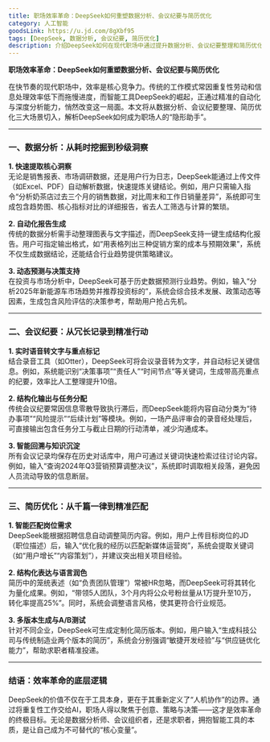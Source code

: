 ```yaml
---
title: 职场效率革命：DeepSeek如何重塑数据分析、会议纪要与简历优化
category: 人工智能
goodsLink: https://u.jd.com/8gXbf95
tags: [DeepSeek, 数据分析, 会议纪要, 简历优化]
description: 介绍DeepSeek如何在现代职场中通过提升数据分析、会议纪要整理和简历优化的效率，成为职场人的得力助手。DeepSeek能够快速提取核心洞察、自动化报告生成、动态预测支持，实现从耗时挖掘到秒级洞察的转变；在会议纪要方面，提供实时语音转文字、结构化输出与智能回溯功能；对于简历优化，它能智能匹配岗位需求、进行结构化表达与语言润色，并生成多版本简历以适应不同企业的需求。DeepSeek的应用重新定义了人机协作的边界，使得职场人士能够更加专注于创造性工作和决策制定。
---
```

**职场效率革命：DeepSeek如何重塑数据分析、会议纪要与简历优化**  

在快节奏的现代职场中，效率是核心竞争力。传统的工作模式常因重复性劳动和信息处理效率低下而拖慢进度，而智能工具DeepSeek的崛起，正通过精准的自动化与深度分析能力，悄然改变这一局面。本文将从数据分析、会议纪要整理、简历优化三大场景切入，解析DeepSeek如何成为职场人的“隐形助手”。  

---

### **一、数据分析：从耗时挖掘到秒级洞察**  

**1. 快速提取核心洞察**  
无论是销售报表、市场调研数据，还是用户行为日志，DeepSeek能通过上传文件（如Excel、PDF）自动解析数据，快速提炼关键结论。例如，用户只需输入指令“分析奶茶店过去三个月的销售数据，对比周末和工作日销量差异”，系统即可生成包含趋势图、核心指标对比的详细报告，省去人工筛选与计算的繁琐。  

**2. 自动化报告生成**  
传统的数据分析需手动整理图表与文字描述，而DeepSeek支持一键生成结构化报告。用户可指定输出格式，如“用表格列出三种促销方案的成本与预期效果”，系统不仅生成数据结论，还能结合行业趋势提供策略建议。  

**3. 动态预测与决策支持**  
在投资与市场分析中，DeepSeek可基于历史数据预测行业趋势。例如，输入“分析2025年新能源车市场趋势并推荐投资标的”，系统会综合技术发展、政策动态等因素，生成包含风险评估的决策参考，帮助用户抢占先机。  

---

### **二、会议纪要：从冗长记录到精准行动**  

**1. 实时语音转文字与重点标记**  
结合录音工具（如Otter），DeepSeek可将会议录音转为文字，并自动标记关键信息。例如，系统能识别“决策事项”“责任人”“时间节点”等关键词，生成带高亮重点的纪要，效率比人工整理提升10倍。  

**2. 结构化输出与任务分配**  
传统会议纪要常因信息零散导致执行滞后，而DeepSeek能将内容自动分类为“待办事项”“风险提示”“后续计划”等模块。例如，一场产品评审会的录音经处理后，可直接输出包含任务分工与截止日期的行动清单，减少沟通成本。  

**3. 智能回溯与知识沉淀**  
所有会议记录均保存在历史对话库中，用户可通过关键词快速检索过往讨论内容。例如，输入“查询2024年Q3营销预算调整决议”，系统即时调取相关段落，避免因人员流动导致的信息断层。  

---

### **三、简历优化：从千篇一律到精准匹配**  

**1. 智能匹配岗位需求**  
DeepSeek能根据招聘信息自动调整简历内容。例如，用户上传目标岗位的JD（职位描述）后，输入“优化我的经历以匹配新媒体运营岗”，系统会提取关键词（如“用户增长”“内容策划”），并建议突出相关项目经验。  

**2. 结构化表达与语言润色**  
简历中的笼统表述（如“负责团队管理”）常被HR忽略，而DeepSeek可将其转化为量化成果。例如，“带领5人团队，3个月内将公众号粉丝量从1万提升至10万，转化率提高25%”。同时，系统会调整语言风格，使其更符合行业规范。  

**3. 多版本生成与A/B测试**  
针对不同企业，DeepSeek可生成定制化简历版本。例如，用户输入“生成科技公司与传统制造业两个版本的简历”，系统会分别强调“敏捷开发经验”与“供应链优化能力”，帮助求职者精准投递。  

---

### **结语：效率革命的底层逻辑**  

DeepSeek的价值不仅在于工具本身，更在于其重新定义了“人机协作”的边界。通过将重复性工作交给AI，职场人得以聚焦于创意、策略与决策——这才是效率革命的终极目标。无论是数据分析师、会议组织者，还是求职者，拥抱智能工具的本质，是让自己成为不可替代的“核心变量”。  